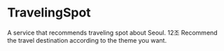 # TravelingSpot
A service that recommends traveling spot about Seoul.
12조
Recommend the travel destination according to the theme you want.

